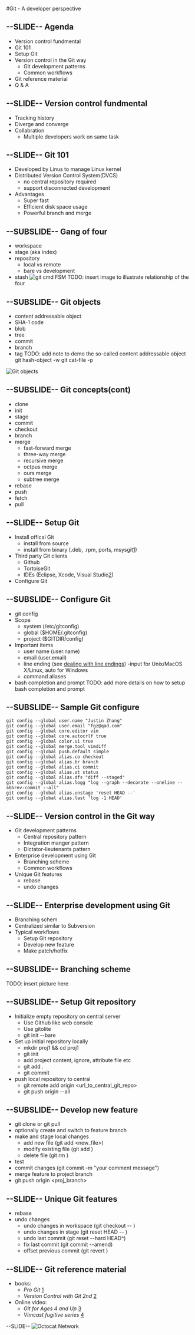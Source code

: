 <!-- Topic: Version control w/ Git  -->

#Git - A developer perspective

--SLIDE--
Agenda
------
- Version control fundmental
- Git 101
- Setup Git
- Version control in the Git way
  - Git development patterns
  - Common workflows
- Git reference material
- Q & A


--SLIDE--
Version control fundmental
--------------------------
- Tracking history
- Diverge and converge
- Collabration
  - Multiple developers work on same task

--SLIDE--
Git 101
---------
- Developed by Linus to manage Linux kernel
- Distributed Version Control System(DVCS)
  - no central repository required
  - support disconnected development
- Advantages
  - Super fast
  - Efficient disk space usage
  - Powerful branch and merge

--SUBSLIDE--
Gang of four
--------------------
- workspace
- stage (aka index)
- repository
  - local vs remote
  - bare vs development
- stash
![git cmd FSM](/images/git_cmd_state_machine.png)
TODO: insert image to illustrate relationship of the four

--SUBSLIDE--
Git objects
--------------------
- content addressable object
- SHA-1 code
- blob
- tree
- commit
- branch
- tag
TODO: add note to demo the so-called content addressable object
git hash-object -w <file>
git cat-file -p <sha-1>

![Git objects](/images/git_objects.png)

--SUBSLIDE--
Git concepts(cont)
-------------
- clone
- init
- stage
- commit
- checkout
- branch
- merge
  - fast-forward merge
  - three-way merge
  - recursive merge
  - octpus merge
  - ours merge
  - subtree merge
- rebase
- push
- fetch
- pull

 
--SLIDE--
Setup Git
---------
- Install offical Git
  - install from source
  - install from binary (.deb, .rpm, ports, msysgit[1])
- Third party Git clients
  - Github
  - TortoiseGit
  - IDEs (Eclipse, Xcode, Visual Studio[2])
- Configure Git

[1]: http://code.google.com/p/msysgit/downloads/list?q=full+installer+official+git "Google code Git Windows Binary download page"
[2]: http://www.infoq.com/news/2013/01/vs2012_git "Visual Studio Gets Git"

--SUBSLIDE--
Configure Git
-------------
- git config
- Scope
  - system (/etc/gitconfig)
  - global ($HOME/.gitconfig)
  - project ($GITDIR/config)
- Important items
  - user name (user.name)
  - email (user.email)
  - line ending (see [dealing with line endings][1])
    -input for Unix/MacOS X/Linux, auto for Windows
  - command aliases
- bash completion and prompt
TODO: add more details on how to setup bash completion and prompt

[1]: https://help.github.com/articles/dealing-with-line-endings "dealing with line endings"

--SUBSLIDE--
Sample Git configure
-------------
    git config --global user.name "Justin Zhang"
    git config --global user.email "fgz@qad.com"
    git config --global core.editor vim
    git config --global core.autocrlf true
    git config --global color.ui true
    git config --global merge.tool vimdiff
    git config --global push.default simple
    git config --global alias.co checkout
    git config --global alias.br branch
    git config --global alias.ci commit
    git config --global alias.st status
    git config --global alias.dfs "diff --staged"
    git config --global alias.logg "log --graph --decorate --oneline --abbrev-commit --all"
    git config --global alias.unstage 'reset HEAD --'
    git config --global alias.last 'log -1 HEAD'

--SLIDE--
Version control in the Git way
------------------------------
- Git development patterns
  - Central repository pattern
  - Integration manger pattern
  - Dictator-lieutenants pattern
- Enterprise development using Git
  - Branching scheme
  - Common workflows
- Unique Git features
  - rebase
  - undo changes


--SLIDE--
Enterprise development using Git
--------------------------------
- Branching schem
- Centralized similar to Subversion
- Typical workflows
  - Setup Git repository
  - Develop new feature
  - Make patch/hotfix

--SUBSLIDE--
Branching scheme
----------------
TODO: insert picture here

--SUBSLIDE--
Setup Git repository
--------------------
- Initialize empty repository on central server
  - Use Github like web console
  - Use gitolite
  - git init --bare
- Set up initial repository locally
  - mkdir proj1 && cd proj1
  - git init
  - add project content, ignore, attribute file etc
  - git add .
  - git commit
- push local repository to central
  - git remote add origin <url_to_central_git_repo>
  - git push origin --all

--SUBSLIDE--
Develop new feature
-------------------
- git clone or git pull
- optionally create and switch to feature branch
- make and stage local changes
  - add new file (git add <new_file>)
  - modify existing file (git add <file>)
  - delete file (git rm <file>)
- test
- commit changes (git commit -m "your comment message")
- merge feature to project branch
- git push origin <proj_branch>


--SLIDE--
Unique Git features
-------------------
- rebase
- undo changes
  - undo changes in workspace (git checkout -- <file>)
  - undo changes in stage (git reset HEAD -- <file>)
  - undo last commit (git reset --hard HEAD^)
  - fix last commit (git commit --amend)
  - offset previous commit (git revert <sha-1 of previous commit>)


--SLIDE--
Git reference material
----------------------
- books:
  - *Pro Git* [1]
  - *Version Control with Git 2nd* [2]
- Online video:
  - *Git for Ages 4 and Up* [3]
  - *Vimcast fugitive series* [4]

[1]: http://git-scm.com/book "Pro Git"
[2]: http://shop.oreilly.com/product/0636920022862.do?green=62C71D50-BC4E-5575-BDAB-B7F3ECD001BC&intcmp=af-mybuy-0636920022862.IP "Version Control with Git 2nd"
[3]: http://www.youtube.com/watch?v=1ffBJ4sVUb4 "Git for Ages 4 and Up - Youtoube"
[4]: http://vimcasts.org/episodes/fugitive-vim---a-complement-to-command-line-git/ "Fugitive.vim - a complement to command line git"

--SLIDE--
![Octocat Network](/images/ask_octocat.png)
